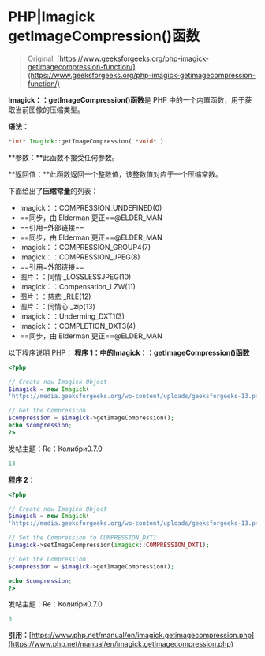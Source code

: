 # PHP|Imagick getImageCompression()函数

> Original: [https://www.geeksforgeeks.org/php-imagick-getimagecompression-function/](https://www.geeksforgeeks.org/php-imagick-getimagecompression-function/)

**Imagick：：getImageCompression()函数**是 PHP 中的一个内置函数，用于获取当前图像的压缩类型。

**语法：**

```php
*int* Imagick::getImageCompression( *void* )
```

**参数：**此函数不接受任何参数。

**返回值：**此函数返回一个整数值，该整数值对应于一个压缩常数。

下面给出了**压缩常量**的列表：

*   Imagick：：COMPRESSION_UNDEFINED(0)
*   ==同步，由 Elderman 更正==@ELDER_MAN
*   ==引用=外部链接==
*   ==同步，由 Elderman 更正==@ELDER_MAN
*   Imagick：：COMPRESSION_GROUP4(7)
*   Imagick：：COMPRESSION_JPEG(8)
*   ==引用=外部链接==
*   图片：：同情 _LOSSLESSJPEG(10)
*   Imagick：：Compensation_LZW(11)
*   图片：：慈悲 _RLE(12)
*   图片：：同情心 _zip(13)
*   Imagick：：Underming_DXT1(3)
*   Imagick：：COMPLETION_DXT3(4)
*   ==同步，由 Elderman 更正==@ELDER_MAN

以下程序说明 PHP：
**程序 1：**中的**Imagick：：getImageCompression()函数**

```php
<?php

// Create new Imagick Object
$imagick = new Imagick(
'https://media.geeksforgeeks.org/wp-content/uploads/geeksforgeeks-13.png');

// Get the Compression
$compression = $imagick->getImageCompression();
echo $compression;
?>
```

发帖主题：Re：Колибри0.7.0

```php
13
```

**程序 2：**

```php
<?php

// Create new Imagick Object
$imagick = new Imagick(
'https://media.geeksforgeeks.org/wp-content/uploads/geeksforgeeks-13.png');

// Set the Compression to COMPRESSION_DXT1
$imagick->setImageCompression(imagick::COMPRESSION_DXT1);

// Get the Compression
$compression = $imagick->getImageCompression();

echo $compression;
?>
```

发帖主题：Re：Колибри0.7.0

```php
3
```

**引用：**[https://www.php.net/manual/en/imagick.getimagecompression.php](https://www.php.net/manual/en/imagick.getimagecompression.php)